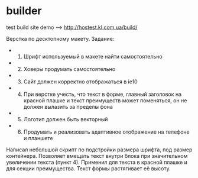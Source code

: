 # builder
test build site
demo --> http://hostest.kl.com.ua/build/

Верстка по десктопному макету. Задание:
- 1. Шрифт используемый в макете найти самостоятельно
- 2. Ховеры продумать самостоятельно
- 3. Сайт должен корректно отображаться в ie10
- 4. При верстке учесть, что текст в форме, главный заголовок на красной плашке и текст преимуществ может поменяться, он не должен вылазить за пределы фона
- 5. Логотип должен быть векторный
- 6. Продумать и реализовать адаптивное отображение на телефоне и планшете

Написал небольшой скрипт по подстройки размера шрифта, под размер контейнера. Позволяет вмещать текст внутри блока при значительном увеличении текста (пункт 4). Применил для текста в красной плашке и для секции преимущества. Текст формы растягивает её высоту.
